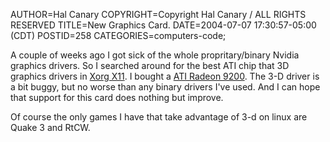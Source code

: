 AUTHOR=Hal Canary
COPYRIGHT=Copyright Hal Canary / ALL RIGHTS RESERVED
TITLE=New Graphics Card.
DATE=2004-07-07 17:30:57-05:00 (CDT)
POSTID=258
CATEGORIES=computers-code;

A couple of weeks ago I got sick of the whole propritary/binary Nvidia graphics drivers. So I searched around for the best ATI chip that 3D graphics drivers in [Xorg X11](http://freedesktop.org/~xorg/X11R6.7.0/doc/radeon.4.html#sect3). I bought a [ATI Radeon 9200](http://www.asenashop.com/sfitem/id-6919/pr-0). The 3-D driver is a bit buggy, but no worse than any binary drivers I've used. And I can hope that support for this card does nothing but improve.

Of course the only games I have that take advantage of 3-d on linux are Quake 3 and RtCW.
